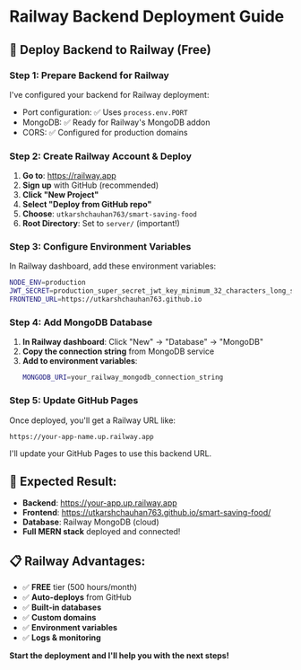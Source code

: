 # Railway Backend Deployment Guide

## 🚀 Deploy Backend to Railway (Free)

### Step 1: Prepare Backend for Railway

I've configured your backend for Railway deployment:
- Port configuration: ✅ Uses `process.env.PORT`
- MongoDB: ✅ Ready for Railway's MongoDB addon
- CORS: ✅ Configured for production domains

### Step 2: Create Railway Account & Deploy

1. **Go to**: https://railway.app
2. **Sign up** with GitHub (recommended)
3. **Click "New Project"**
4. **Select "Deploy from GitHub repo"**
5. **Choose**: `utkarshchauhan763/smart-saving-food`
6. **Root Directory**: Set to `server/` (important!)

### Step 3: Configure Environment Variables

In Railway dashboard, add these environment variables:

```bash
NODE_ENV=production
JWT_SECRET=production_super_secret_jwt_key_minimum_32_characters_long_smart_food_2024
FRONTEND_URL=https://utkarshchauhan763.github.io
```

### Step 4: Add MongoDB Database

1. **In Railway dashboard**: Click "New" → "Database" → "MongoDB"
2. **Copy the connection string** from MongoDB service
3. **Add to environment variables**:
   ```bash
   MONGODB_URI=your_railway_mongodb_connection_string
   ```

### Step 5: Update GitHub Pages

Once deployed, you'll get a Railway URL like:
```
https://your-app-name.up.railway.app
```

I'll update your GitHub Pages to use this backend URL.

## 🎯 Expected Result:
- **Backend**: https://your-app.up.railway.app
- **Frontend**: https://utkarshchauhan763.github.io/smart-saving-food/
- **Database**: Railway MongoDB (cloud)
- **Full MERN stack** deployed and connected!

## 📋 Railway Advantages:
- ✅ **FREE** tier (500 hours/month)
- ✅ **Auto-deploys** from GitHub
- ✅ **Built-in databases**
- ✅ **Custom domains**
- ✅ **Environment variables**
- ✅ **Logs & monitoring**

**Start the deployment and I'll help you with the next steps!**
